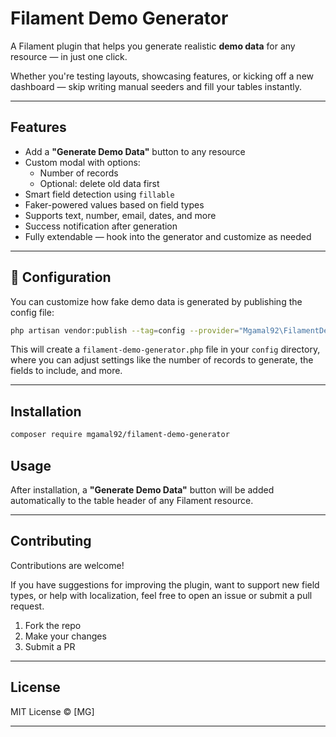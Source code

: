 # Filament Demo Generator

A Filament plugin that helps you generate realistic **demo data** for any resource — in just one click.

Whether you're testing layouts, showcasing features, or kicking off a new dashboard — skip writing manual seeders and fill your tables instantly.

---

## Features

- Add a **"Generate Demo Data"** button to any resource
- Custom modal with options:
    - Number of records
    - Optional: delete old data first
- Smart field detection using `fillable`
- Faker-powered values based on field types
- Supports text, number, email, dates, and more
- Success notification after generation
- Fully extendable — hook into the generator and customize as needed

---
## 🔧 Configuration

You can customize how fake demo data is generated by publishing the config file:

```bash
php artisan vendor:publish --tag=config --provider="Mgamal92\FilamentDemoGenerator\FilamentDemoGeneratorServiceProvider"
```
This will create a `filament-demo-generator.php` file in your `config` directory, where you can adjust settings like the number of records to generate, the fields to include, and more.

---

## Installation

```bash
composer require mgamal92/filament-demo-generator
```

## Usage

After installation, a **"Generate Demo Data"** button will be added automatically to the table header of any Filament resource.

---

## Contributing

Contributions are welcome!

If you have suggestions for improving the plugin, want to support new field types, or help with localization, feel free to open an issue or submit a pull request.

1. Fork the repo
2. Make your changes
3. Submit a PR

---

## License

MIT License © [MG]

---